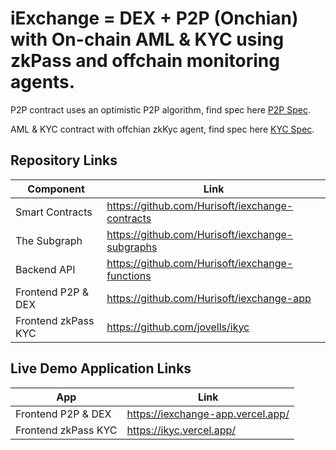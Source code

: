 # iExchange = DEX + P2P (Onchian) with On-chain AML & KYC using zkPass and offchain monitoring agents.

P2P contract uses an optimistic P2P algorithm, find spec here [P2P Spec](./p2p.spec.md).

AML & KYC contract with offchian zkKyc agent, find spec here [KYC Spec](./kyc.spec.md).

## Repository Links

| Component           | Link                                            |
| ------------------- | ----------------------------------------------- |
| Smart Contracts     | https://github.com/Hurisoft/iexchange-contracts |
| The Subgraph        | https://github.com/Hurisoft/iexchange-subgraphs |
| Backend API         | https://github.com/Hurisoft/iexchange-functions |
| Frontend P2P & DEX  | https://github.com/Hurisoft/iexchange-app       |
| Frontend zkPass KYC | https://github.com/jovells/ikyc                 |

## Live Demo Application Links

| App                 | Link                              |
| ------------------- | --------------------------------- |
| Frontend P2P & DEX  | https://iexchange-app.vercel.app/ |
| Frontend zkPass KYC | https://ikyc.vercel.app/          |
